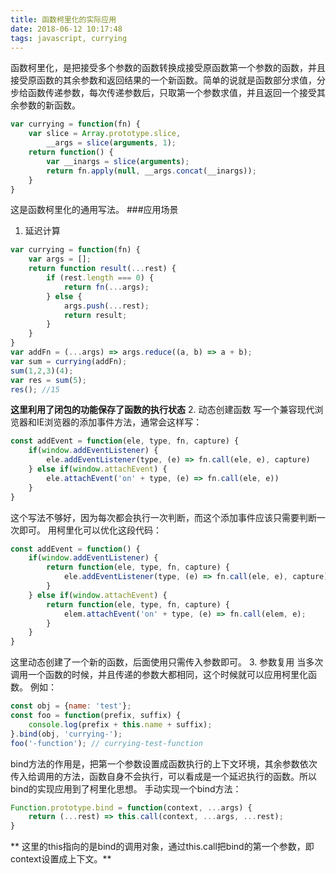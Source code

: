 ```yaml
---
title: 函数柯里化的实际应用
date: 2018-06-12 10:17:48
tags: javascript, currying
---
```


函数柯里化，是把接受多个参数的函数转换成接受原函数第一个参数的函数，并且接受原函数的其余参数和返回结果的一个新函数。简单的说就是函数部分求值，分步给函数传递参数，每次传递参数后，只取第一个参数求值，并且返回一个接受其余参数的新函数。

<!-- more -->

```javascript
var currying = function(fn) {
    var slice = Array.prototype.slice,
        __args = slice(arguments, 1);
    return function() {
        var __inargs = slice(arguments);
        return fn.apply(null, __args.concat(__inargs));
    }
}
```
这是函数柯里化的通用写法。
###应用场景

 1. 延迟计算
```javascript
var currying = function(fn) {
    var args = [];
    return function result(...rest) {
        if (rest.length === 0) {
            return fn(...args);
        } else {
            args.push(...rest);
            return result;
        }
    }
}
var addFn = (...args) => args.reduce((a, b) => a + b);
var sum = currying(addFn);
sum(1,2,3)(4);
var res = sum(5);
res(); //15
```
**这里利用了闭包的功能保存了函数的执行状态**
 2. 动态创建函数
 写一个兼容现代浏览器和IE浏览器的添加事件方法，通常会这样写：
```javascript
const addEvent = function(ele, type, fn, capture) {
    if(window.addEventListener) {
        ele.addEventListener(type, (e) => fn.call(ele, e), capture)
    } else if(window.attachEvent) {
        ele.attachEvent('on' + type, (e) => fn.call(ele, e))
    }
}
```
这个写法不够好，因为每次都会执行一次判断，而这个添加事件应该只需要判断一次即可。
用柯里化可以优化这段代码：
```javascript
const addEvent = function() {
    if(window.addEventListener) {
        return function(ele, type, fn, capture) {
            ele.addEventListener(type, (e) => fn.call(ele, e), capture)
        }
    } else if(window.attachEvent) {
        return function(ele, type, fn, capture) {
            elem.attachEvent('on' + type, (e) => fn.call(elem, e);
        }
    }
}
```
这里动态创建了一个新的函数，后面使用只需传入参数即可。
 3. 参数复用
 当多次调用一个函数的时候，并且传递的参数大都相同，这个时候就可以应用柯里化函数。
例如：
```javascript
const obj = {name: 'test'};
const foo = function(prefix, suffix) {
    console.log(prefix + this.name + suffix);
}.bind(obj, 'currying-');
foo('-function'); // currying-test-function
```
bind方法的作用是，把第一个参数设置成函数执行的上下文环境，其余参数依次传入给调用的方法，函数自身不会执行，可以看成是一个延迟执行的函数。所以bind的实现应用到了柯里化思想。
手动实现一个bind方法：
```javascript
Function.prototype.bind = function(context, ...args) {
    return (...rest) => this.call(context, ...args, ...rest);
}
```
** 这里的this指向的是bind的调用对象，通过this.call把bind的第一个参数，即context设置成上下文。**


